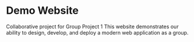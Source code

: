 # Demo Website
Collaborative project for Group Project 1
This website demonstrates our ability to design, develop, and deploy a modern web application as a group.
